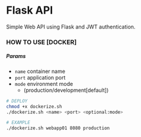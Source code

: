 # Flask API
Simple Web API using Flask and JWT authentication.

### HOW TO USE [DOCKER]

##### Params
- `name` container name
- `port` application port
- `mode` environment mode
  - (production/development[default])

```bash
# DEPLOY
chmod +x dockerize.sh
./dockerize.sh <name> <port> <optional:mode>

# EXAMPLE
./dockerize.sh webapp01 8080 production
```